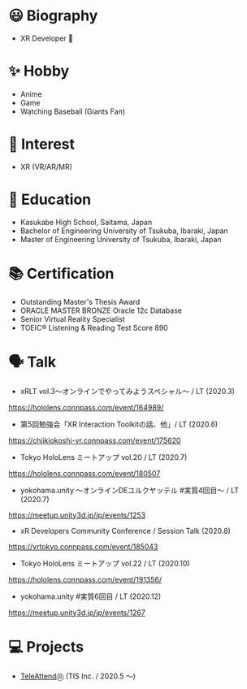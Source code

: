 # 😃 Biography

* XR Developer 🔰

# ✨ Hobby
* Anime
* Game
* Watching Baseball (Giants Fan) 

# 🤪 Interest

* XR (VR/AR/MR)

# 🏫 Education

* Kasukabe High School, Saitama, Japan
* Bachelor of Engineering University of Tsukuba, Ibaraki, Japan
* Master of Engineering University of Tsukuba, Ibaraki, Japan

# 📚 Certification

* Outstanding Master's Thesis Award
* ORACLE MASTER BRONZE Oracle 12c Database
* Senior Virtual Reality Specialist
* TOEIC® Listening & Reading Test Score 890

# 🗣️ Talk

* xRLT vol.3～オンラインでやってみようスペシャル～ / LT (2020.3)

https://hololens.connpass.com/event/164989/

* 第5回勉強会「XR Interaction Toolkitの話、他」/ LT (2020.6)

https://chiikiokoshi-vr.connpass.com/event/175620

* Tokyo HoloLens ミートアップ vol.20 / LT (2020.7)

https://hololens.connpass.com/event/180507

* yokohama.unity ～オンラインDEユルクヤッテル #実質4回目～ / LT (2020.7)

https://meetup.unity3d.jp/jp/events/1253

* xR Developers Community Conference / Session Talk (2020.8)

https://vrtokyo.connpass.com/event/185043

* Tokyo HoloLens ミートアップ vol.22 / LT (2020.10)

https://hololens.connpass.com/event/191356/

* yokohama.unity #実質6回目 / LT (2020.12)

https://meetup.unity3d.jp/jp/events/1267

# 💻 Projects

* [TeleAttend🄬](https://www.tis.jp/service_solution/teleattend/) (TIS Inc. / 2020.5 ～)


<!--
**xrdnk/xrdnk** is a ✨ _special_ ✨ repository because its `README.md` (this file) appears on your GitHub profile.

Here are some ideas to get you started:

- 🔭 I’m currently working on ...
- 🌱 I’m currently learning ...
- 👯 I’m looking to collaborate on ...
- 🤔 I’m looking for help with ...
- 💬 Ask me about ...
- 📫 How to reach me: ...
- 😄 Pronouns: ...
- ⚡ Fun fact: ...
-->
